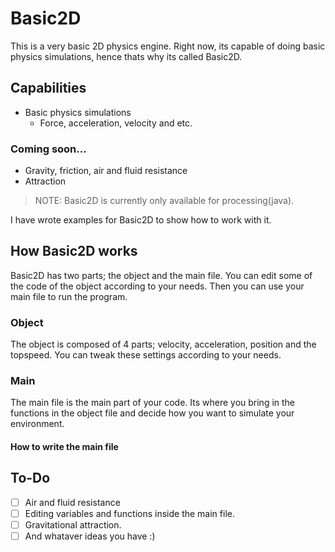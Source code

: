 # Basic2D
This is a very basic 2D physics engine. Right now, its capable of doing basic physics simulations, hence thats why its called Basic2D.

## Capabilities 
* Basic physics simulations 
  * Force, acceleration, velocity and etc.
  
### Coming soon...
* Gravity, friction, air and fluid resistance
* Attraction

> NOTE: Basic2D is currently only available for processing(java).

I have wrote examples for Basic2D to show how to work with it.

## How Basic2D works
Basic2D has two parts; the object and the main file. You can edit some of the code of the object according to your needs. Then you can use your main file to run the program.

### Object
The object is composed of 4 parts; velocity, acceleration, position and the topspeed. You can tweak these settings according to your needs. 

### Main
The main file is the main part of your code. Its where you bring in the functions in the object file and decide how you want to simulate your environment.

#### How to write the main file


## To-Do
* [ ] Air and fluid resistance 
* [ ] Editing variables and functions inside the main file.
* [ ] Gravitational attraction.
* [ ] And whataver ideas you have :)
